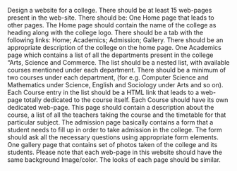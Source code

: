 Design a website for a college. There should be at least 15 web-pages present 
in the web-site. There should be:
One Home page that leads to other pages. The Home page should 
contain the name of the college as heading along with the college logo. There 
should be a tab with the following links:
Home;
Academics;
Admission;
Gallery.
There should be an appropriate description of the college on the home 
page.
One Academics page which contains a list of all the departments 
present in the college “Arts, Science and Commerce. The list should be a nested 
list, with available courses mentioned under each department. There should be 
a minimum of two courses under each department, (for e.g. Computer Science 
and Mathematics under Science, English and Sociology under Arts and so on). 
Each Course entry in the list should be a HTML link that leads to a web-page 
totally dedicated to the course itself.
Each Course should have its own dedicated web-page. This page 
should contain a description about the course, a list of all the teachers taking the 
course and the timetable for that particular subject.
The admission page basically contains a form that a student needs to 
fill up in order to take admission in the college. The form should ask all the 
necessary questions using appropriate form elements.
One gallery page that contains set of photos taken of the college and 
its students.
Please note that each web-page in this website should have the same background 
Image/color. The looks of each page should be similar.
